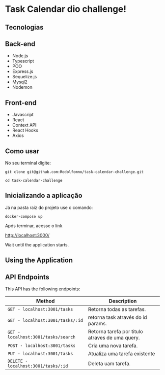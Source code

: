 # Task Calendar dio challenge!

## Tecnologias

## Back-end
* Node.js
* Typescript
* POO
* Express.js
* Sequelize.js
* Mysql2
* Nodemon

## Front-end
* Javascript
* React
* Context API
* React Hooks
* Axios

## Como usar


No seu terminal digite:
```
git clone git@github.com:Rodolfomno/task-calendar-challenge.git

cd task-calendar-challenge
```
## Inicializando a aplicação

Já na pasta raiz do projeto use o comando:

```
docker-compose up
```

Após terminar, acesse o link

[http://localhost:3000/](http://localhost:3000/)

Wait until the application starts.

## Using the Application


## API Endpoints
This API has the following endpoints:

| Method | Description |
|---|---|
| `GET - localhost:3001/tasks` | Retorna todas as tarefas. |
| `GET - localhost:3001/tasks/:id` | retorna task através do id params. |
| `GET - localhost:3001/tasks/search` | Retorna tarefa por titulo atraves de uma query. |
| `POST - localhost:3001/tasks` | Cria uma nova tarefa. |
| `PUT - localhost:3001/tasks` | Atualiza uma tarefa existente |
| `DELETE - localhost:3001/tasks/:id` | Deleta uam tarefa. |

